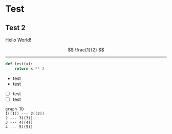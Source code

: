 # Test
## Test 2

Hello World!

$$
\frac{1}{2}
$$

---

```python
def test(x):
    return x ** 2
```

- test
- test

- [ ] test
- [ ] test

```mermaid
graph TD
1((1)) --- 2((2))
2 --- 3((3))
3 --- 4((4))
4 --- 5((5))
```

